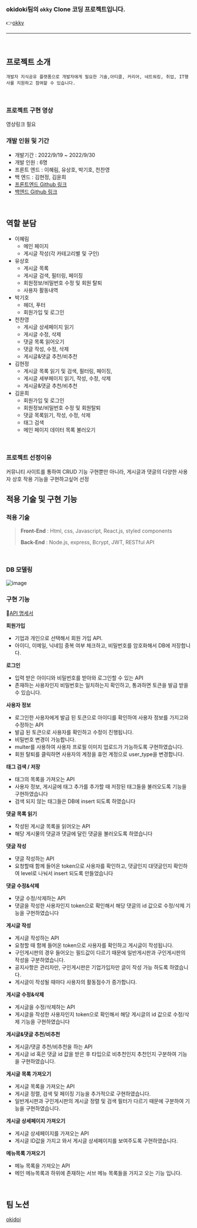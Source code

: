 ### okidoki팀의 **`okky`** Clone 코딩 프로젝트입니다.
👉[okky](https://okky.kr/)

---

<br>

## **프로젝트 소개**
```
개발자 지식공유 플랫폼으로 개발자에게 필요한 기술,아티클, 커리어, 네트워킹, 취업, IT행사를 지원하고 참여할 수 있습니다.
```
<br>

### **프로젝트 구현 영상**
영상링크 필요
<br>

### **개발 인원 및 기간**
- 개발기간 : 2022/9/19 ~ 2022/9/30
- 개발 인원 : 6명
- 프론트 엔드 : 이혜림, 유상호, 박기호, 천찬영
- 백 엔드 : 김현정, 김윤희
- [프론트엔드 Github 링크](https://github.com/wecode-bootcamp-korea/justcode-6-2nd-team3-front)
- [백엔드 Github 링크](https://github.com/wecode-bootcamp-korea/justcode-6-2nd-team3-back)
<br>

## 역할 분담
- 이혜림
    - 메인 페이지
    - 게시글 작성(각 카테고리별 및 구인)
- 유상호
   - 게시글 목록
   - 게시글 검색, 필터링, 페이징
   - 회원정보/비밀번호 수정 및 회원 탈퇴
   - 사용자 활동내역
- 박기호
   - 헤더, 푸터
   - 회원가입 및 로그인
- 천찬영
   - 게시글 상세페이지 읽기
   - 게시글 수정, 삭제
   - 댓글 목록 읽어오기
   - 댓글 작성, 수정, 삭제
   - 게시글&댓글 추천/비추천
- 김현정
   - 게시글 목록 읽기 및 검색, 필터링, 페이징,
   - 게시글 세부페이지 읽기, 작성, 수정, 삭제
   - 게시글&댓글 추천/비추천
- 김윤희
   - 회원가입 및 로그인
   - 회원정보/비밀번호 수정 및 회원탈퇴
   - 댓글 목록읽기, 작성, 수정, 삭제
   - 태그 검색
   - 메인 페이지 데이터 목록 불러오기
<br>

### **프로젝트 선정이유**
  커뮤니티 사이트를 통하여 CRUD 기능 구현뿐만 아니라, 게시글과 댓글의 다양한 사용자 상호 작용 기능을 구현하고싶어 선정
<br>

## **적용 기술 및 구현 기능**
### **적용 기술**
> **Front-End** : Html, css, Javascript, React.js, styled components
>
> **Back-End** : Node.js, express, Bcrypt, JWT, RESTful API
<br>

### **DB 모델링**
![image](https://user-images.githubusercontent.com/104122566/194026010-bdc49d1c-ef55-43b2-b006-a5bbdb8804d7.png)
<br>

### **구현 기능**
 📌[API 명세서 ](https://documenter.getpostman.com/view/22727251/2s7Z7Tsc5q#9004ec23-b6a3-49fb-9022-2d58d3593b3c)

**회원가입**
- 기업과 개인으로 선택해서 회원 가입 API.
- 아이디, 이메일, 닉네임 중복 여부 체크하고, 비밀번호를 암호화해서 DB에 저장합니다.

**로그인**
- 입력 받은 아이디와 비밀번호를 받아와 로그인할 수 있는 API
- 존재하는 사용자인지 비밀번호는 일치하는지 확인하고, 통과하면 토큰을 발급 받을 수 있습니다.

**사용자 정보**
- 로그인한 사용자에게 발급 된 토큰으로 아이디를 확인하여 사용자 정보를 가지고와 수정하는 API
- 발급 된 토큰으로 사용자를 확인하고 수정이 진행됩니다.
- 비밀번호 변경이 가능합니다.
- multer를 사용하여 사용자 프로필 이미지 업로드가 가능하도록 구현하였습니다.
- 회원 탈퇴를 클릭하면 사용자의 계정을 휴먼 계정으로 user_type을 변경합니다.

**태그 검색 / 저장**
- 태그의 목록을 가져오는 API
- 사용자 정보, 게시글에 태그 추가를 추가할 때 저장된 태그들을 불러오도록 기능을 구현하였습니다
- 검색 되지 않는 태그들은 DB에 insert 되도록 하였습니다

**댓글 목록 읽기**
- 작성된 게시글 목록을 읽어오는 API
- 해당 게시물의 댓글과 댓글에 달린 댓글을 불러오도록 하였습니다

**댓글 작성**
- 댓글 작성하는 API
- 요청할때 함께 들어온 token으로 사용자를 확인하고, 댓글인지 대댓글인지 확인하여 level로 나눠서 insert 되도록 만들었습니다

**댓글 수정&삭제**
- 댓글 수정/삭제하는 API
- 댓글을 작성한 사용자인지 token으로 확인해서 해당 댓글의 id 값으로 수정/삭제 기능을 구현하였습니다

**게시글 작성**
- 게시글 작성하는 API
- 요청할 때 함께 들어온 token으로 사용자를 확인하고 게시글이 작성됩니다.
- 구인게시판의 경우 들어오는 필드값이 다르기 때문에 일반게시판과 구인게시판의 작성을 구분하였습니다.
- 공지사항은 관리자만, 구인게시판은 기업가입자만 글이 작성 가능 하도록 하였습니다.
- 게시글이 작성될 때마다 사용자의 활동점수가 증가합니다.

**게시글 수정&삭제**
- 게시글을 수정/삭제하는 API
- 게시글을 작성한 사용자인지 token으로 확인해서 해당 게시글의 id 값으로 수정/삭제 기능을 구현하였습니다

**게시글&댓글 추천/비추천**
- 게시글/댓글 추천/비추천을 하는 API
- 게시글 id 혹은 댓글 id 값을 받은 후 타입으로 비추천인지 추천인지 구분하여 기능을 구현하였습니다.

**게시글 목록 가져오기**
- 게시글 목록을 가져오는 API
- 게시글 정렬, 검색 및 페이징 기능을 추가적으로 구현하였습니다.
- 일반게시판과 구인게시판의 게시글 정렬 및 검색 필터가 다르기 때문에 구분하여 기능을 구현하였습니다.

**게시글 상세페이지 가져오기**
- 게시글 상세페이지를 가져오는 API
- 게시글 ID값을 가지고 와서 게시글 상세페이지를 보여주도록 구현하였습니다.

**메뉴목록 가져오기**
- 메뉴 목록을 가져오는 API
- 메인 메뉴목록과 하위에 존재하는 서브 메뉴 목록들을 가지고 오는 기능 입니다.
<br>

## **팀 노션**
[okidoi](https://www.notion.so/3-83c51b5d9ea74206bf7eedb10e53bc1b)

